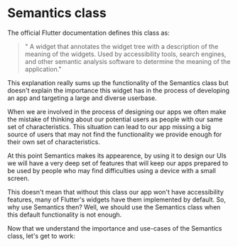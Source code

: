 # Semantics class

The official Flutter documentation defines this class as:
>" A widget that annotates the widget tree with a description of the meaning of the widgets. Used by accessibility tools, search engines, and other semantic analysis software to determine the meaning of the application."

This explanation really sums up the functionality of the Semantics class but doesn't explain the importance this widget has in the process of developing an app and targeting a large and diverse userbase.

When we are involved in the process of designing our apps we often make the mistake of thinking about our potential users as people with our same set of characteristics. This situation can lead to our app missing a big source of users that may not find the functionality we provide enough for their own set of characteristics.

At this point Semantics makes its appearence, by using it to design our UIs we will have a very deep set of features that will keep our apps prepared to be used by people who may find difficulties using a device with a small screen.

This doesn't mean that without this class our app won't have accessibility features, many of Flutter's widgets have them implemented by default. So, why use Semantics then? Well, we should use the Semantics class when this default functionality is not enough.

Now that we understand the importance and use-cases of the Semantics class, let's get to work:

